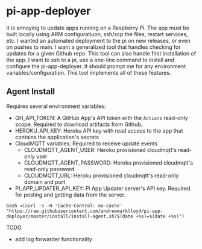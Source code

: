 # pi-app-deployer

It is annoying to update apps running on a Raspberry Pi. The app must be built locally using ARM configuratiuon, ssh/scp the files, restart services, etc. I wanted an automated deployment to the pi on new releases, or even on pushes to main. I want a generalized tool that handles checking for updates for a given Github repo. This tool can also handle first installation of the app. I want to ssh to a pi, use a one-line command to install and configure the pi-app-deployer. It should prompt me for any environment variables/configuration. This tool implements all of these features.


## Agent Install
Requires several environment variables:
- GH_API_TOKEN: A GitHub App's API token with the `Actions` read-only scope. Required to download artifacts from Github.
- HEROKU_API_KEY: Heroku API key with read access to the app that contains the application's secrets
- CloudMQTT variables: Required to receive update events
    - CLOUDMQTT_AGENT_USER: Heroku provisioned cloudmqtt's read-only user
    - CLOUDMQTT_AGENT_PASSWORD: Heroku provisioned cloudmqtt's read-only password
    - CLOUDMQTT_URL: Heroku provisioned cloudmqtt's read-only domain and port
- PI_APP_UPDATER_API_KEY: Pi App Updater server's API key. Required for posting and getting data from the server.

```
bash <(curl -s -H 'Cache-Control: no-cache' "https://raw.githubusercontent.com/andrewmarklloyd/pi-app-deployer/master/install/install-agent.sh?$(date +%s)=$(date +%s)")
```

TODO
- add log forwarder functionality
